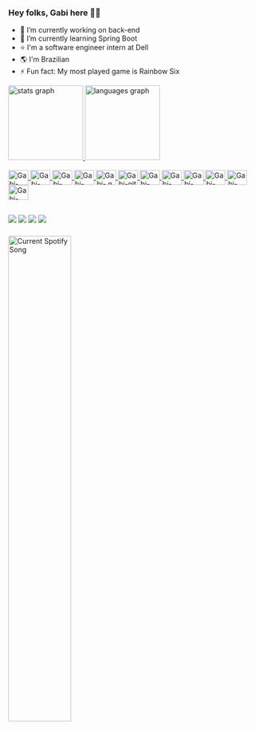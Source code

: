 ### Hey folks, Gabi here 👋🍄
  
- 🔭 I’m currently working on back-end    
- 🌱 I’m currently learning Spring Boot
- ⭐ I'm a software engineer intern at Dell
- 🌎 I'm Brazilian
- ⚡ Fun fact: My most played game is Rainbow Six

<div>
  <a href="https://github.com/gbrllcavichion">
  <img src="https://github-readme-stats.vercel.app/api?username=gbrllcavichion&hide_title=true&hide_rank=false&show_icons=true&include_all_commits=true&count_private=true&disable_animations=false&theme=radical&locale=en&hide_border=false&order=1" height="150" alt="stats graph" />
  <img src="https://github-readme-stats.vercel.app/api/top-langs?username=gbrllcavichion&locale=en&hide_title=false&layout=compact&card_width=320&langs_count=5&theme=radical&hide_border=false&order=2" height="150" alt="languages graph"  />
</div>
  
<div style="display: inline_block"><br>
  <img align="center"alt="Gabi-Java" height="30" width="40" src="https://cdn.jsdelivr.net/gh/devicons/devicon/icons/java/java-plain.svg" />  
  <img align="center"alt="Gabi-Spring" height="30" width="40" src="https://cdn.jsdelivr.net/gh/devicons/devicon/icons/spring/spring-original.svg" /> 
  <img align="center"alt="Gabi-MySql" height="30" width="40" src="https://cdn.jsdelivr.net/gh/devicons/devicon/icons/mysql/mysql-original.svg" />
  <img align="center"alt="Gabi-C#" height="30" width="40" src="https://cdn.jsdelivr.net/gh/devicons/devicon/icons/csharp/csharp-original.svg" />
  <img align="center"alt="Gabi-.net" height="30" width="40" src="https://cdn.jsdelivr.net/gh/devicons/devicon/icons/dotnetcore/dotnetcore-original.svg" />
  <img align="center"alt="Gabi-git" height="30" width="40" src="https://cdn.jsdelivr.net/gh/devicons/devicon/icons/git/git-original.svg" />
  <img align="center"alt="Gabi-python" height="30" width="40" src="https://cdn.jsdelivr.net/gh/devicons/devicon/icons/python/python-plain.svg" />
  <img align="center"alt="Gabi-rmq" height="30" width="40" src="https://icon.icepanel.io/Technology/svg/RabbitMQ.svg">
  <img align="center"alt="Gabi-html" height="30" width="40" src="https://cdn.jsdelivr.net/gh/devicons/devicon/icons/html5/html5-original.svg">
  <img align="center"alt="Gabi-css" height="30" width="40" src="https://cdn.jsdelivr.net/gh/devicons/devicon/icons/css3/css3-original.svg">
  <img align="center"alt="Gabi-vue" height="30" width="40" src="https://cdn.jsdelivr.net/gh/devicons/devicon/icons/vuejs/vuejs-original-wordmark.svg">
  <img align="center"alt="Gabi-mongoDB" height="30" width="40" src="https://cdn.jsdelivr.net/gh/devicons/devicon/icons/mongodb/mongodb-original-wordmark.svg" />
  
</div>

##
  
<div>
  <a href="https://instagram.com/gbrllcavichion" target="_blank"><img src="https://img.shields.io/badge/Instagram-E4405F?style=for-the-badge&logo=instagram&logoColor=white" target="_blank"></a>
  <a href="https://www.linkedin.com/in/gabriellecavichion" target="_blank"><img src="https://img.shields.io/badge/LinkedIn-0077B5?style=for-the-badge&logo=linkedin&logoColor=white" target="_blank"></a>
  <a href="https://open.spotify.com/user/ananan-95?si=R4X_l0rmQP-axod2liF6eQ" target="_blank"><img src="https://img.shields.io/badge/Spotify-1ED760?&style=for-the-badge&logo=spotify&logoColor=white" target="_blank"></a>
  <a href="https://steamcommunity.com/profiles/76561198982828789/" target="_blank"><img src="https://img.shields.io/badge/Steam-000000?style=for-the-badge&logo=steam&logoColor=white" target="_blank"></a>

  
###
  <a href="https://github.com/tthn0/Spotify-Readme">
  <img allign="left" width="50%" src="https://spotify-readme-rho-one.vercel.app/api?theme=dark" alt="Current Spotify Song">
</a>
  
</div>

